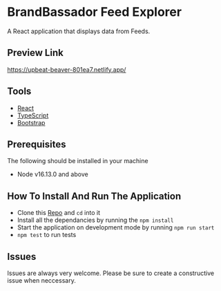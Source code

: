 # BrandBassador Feed Explorer
A React application that displays data from Feeds.

## Preview Link
https://upbeat-beaver-801ea7.netlify.app/

## Tools
- [React](https://reactjs.org/)
- [TypeScript](https://www.typescriptlang.org/)
- [Bootstrap](https://react-bootstrap.github.io/)

## Prerequisites
The following should be installed in your machine
- Node v16.13.0 and above

## How To Install And Run The Application
* Clone this [Repo]('https://github.com/Igho-Godwin/BrandBassador') and `cd` into it
* Install all the dependancies by running the  `npm install`
* Start the application on development mode by running  `npm run start`
* `npm test` to run tests


## Issues
Issues are always very welcome. Please be sure to create a constructive issue when neccessary.

